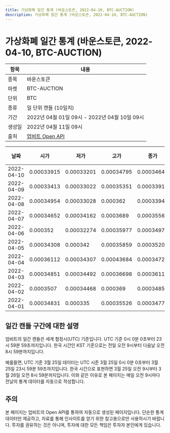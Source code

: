 ```yaml
---
title: 가상화폐 일간 통계 (바운스토큰, 2022-04-10, BTC-AUCTION)
description: 가상화폐 일간 통계 (바운스토큰, 2022-04-10, BTC-AUCTION)
---
```



가상화폐 일간 통계 (바운스토큰, 2022-04-10, BTC-AUCTION)
===

|항목|내용|
|--|--|
|종목|바운스토큰|
|마켓|BTC-AUCTION|
|단위|BTC|
|종류|일 단위 캔들 (10일치)|
|기간|2022년 04월 01일 09시 - 2022년 04월 10일 09시|
|생성일|2022년 04월 11일 09시|
|출처|[업비트 Open API](https://docs.upbit.com)|


|날짜|시가|저가|고가|종가|비고|
|--|--|--|--|--|--|
|2022-04-10|0.00033915|0.00033201|0.00034795|0.00034641|    |
|2022-04-09|0.00033413|0.00033022|0.00035351|0.00033915|    |
|2022-04-08|0.00034954|0.00033028|0.000362|0.00033945|    |
|2022-04-07|0.00034652|0.00034162|0.0003689|0.00035561|    |
|2022-04-06|0.000352|0.00032274|0.00035977|0.00034973|    |
|2022-04-05|0.00034308|0.000342|0.00035859|0.00035201|    |
|2022-04-04|0.00036112|0.00034307|0.00043684|0.00034726|    |
|2022-04-03|0.00034851|0.00034492|0.00036698|0.00036112|    |
|2022-04-02|0.0003507|0.00034468|0.000369|0.00034851|    |
|2022-04-01|0.00034831|0.000335|0.00035526|0.00034774|    |


일간 캔들 구간에 대한 설명
---


업비트의 일간 캔들은 세계 협정시(UTC) 기준입니다. 
UTC 기준 0시 0분 0초부터 23시 59분 59초까지입니다. 
한국 시간인 KST 기준으로는 전일 오전 9시부터 다음날 오전 8시 59분까지입니다. 


예를들면, UTC 기준 3월 25일 데이터는 UTC 시준 3월 25일 0시 0분 0초부터 3월 25일 23시 59분 59초까지입니다. 
한국 시간으로 표현하면 3월 25일 오전 9시부터 3월 26일 오전 8시 59분까지입니다. 
이와 같은 이유로 본 페이지는 매일 오전 9시마다 전날의 통계 데이터를 자동으로 작성합니다. 


주의
---


본 페이지는 업비트의 Open API를 통하여 자동으로 생성된 페이지입니다. 
단순한 통계 데이터만 제공하고, 자료를 통해 인사이트를 얻기 위한 참고용으로만 사용하시기 바랍니다. 
투자를 권유하는 것은 아니며, 투자에 대한 모든 책임은 투자자 본인에게 있습니다. 
